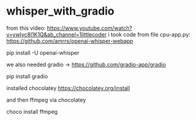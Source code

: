 # whisper_with_gradio
from this video: https://www.youtube.com/watch?v=ywIyc8l1K1Q&ab_channel=1littlecoder
i took code from file cpu-app.py: https://github.com/amrrs/openai-whisper-webapp  

pip install -U openai-whisper


we also needed gradio -> https://github.com/gradio-app/gradio

pip install gradio


installed chocolatey
https://chocolatey.org/install

and then ffmpeg via chocolatey

choco install ffmpeg
